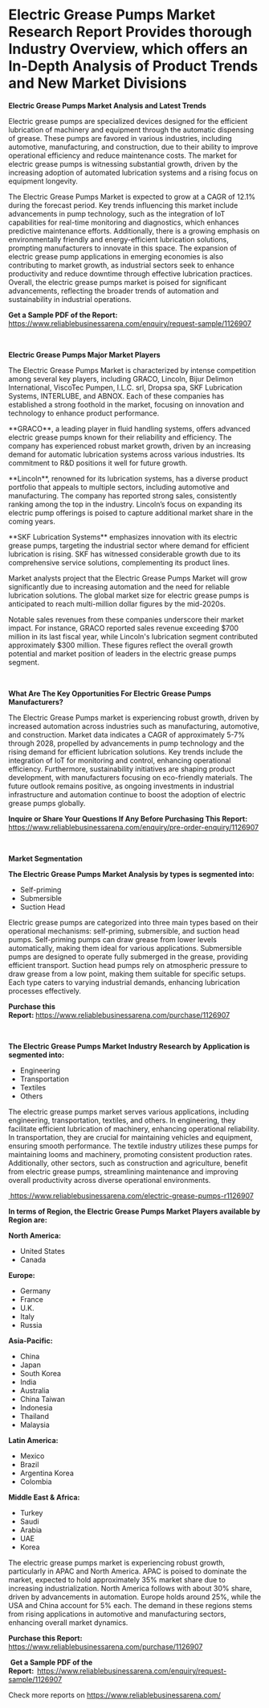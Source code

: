 <p><h1>Electric Grease Pumps Market Research Report Provides thorough Industry Overview, which offers an In-Depth Analysis of Product Trends and New Market Divisions</h1></p><p><strong>Electric Grease Pumps Market Analysis and Latest Trends</strong></p>
<p><p>Electric grease pumps are specialized devices designed for the efficient lubrication of machinery and equipment through the automatic dispensing of grease. These pumps are favored in various industries, including automotive, manufacturing, and construction, due to their ability to improve operational efficiency and reduce maintenance costs. The market for electric grease pumps is witnessing substantial growth, driven by the increasing adoption of automated lubrication systems and a rising focus on equipment longevity.</p><p>The Electric Grease Pumps Market is expected to grow at a CAGR of 12.1% during the forecast period. Key trends influencing this market include advancements in pump technology, such as the integration of IoT capabilities for real-time monitoring and diagnostics, which enhances predictive maintenance efforts. Additionally, there is a growing emphasis on environmentally friendly and energy-efficient lubrication solutions, prompting manufacturers to innovate in this space. The expansion of electric grease pump applications in emerging economies is also contributing to market growth, as industrial sectors seek to enhance productivity and reduce downtime through effective lubrication practices. Overall, the electric grease pumps market is poised for significant advancements, reflecting the broader trends of automation and sustainability in industrial operations.</p></p>
<p><strong>Get a Sample PDF of the Report:&nbsp;</strong> <a href="https://www.reliablebusinessarena.com/enquiry/request-sample/1126907?utm_campaign=3042&utm_medium=2&utm_source=Github&utm_content=ia&utm_term=09042025&utm_id=electric-grease-pumps">https://www.reliablebusinessarena.com/enquiry/request-sample/1126907</a></p>
<p>&nbsp;</p>
<p><strong>Electric Grease Pumps Major Market Players</strong></p>
<p><p>The Electric Grease Pumps Market is characterized by intense competition among several key players, including GRACO, Lincoln, Bijur Delimon International, ViscoTec Pumpen, I.L.C. srl, Dropsa spa, SKF Lubrication Systems, INTERLUBE, and ABNOX. Each of these companies has established a strong foothold in the market, focusing on innovation and technology to enhance product performance.</p><p>**GRACO**, a leading player in fluid handling systems, offers advanced electric grease pumps known for their reliability and efficiency. The company has experienced robust market growth, driven by an increasing demand for automatic lubrication systems across various industries. Its commitment to R&D positions it well for future growth.</p><p>**Lincoln**, renowned for its lubrication systems, has a diverse product portfolio that appeals to multiple sectors, including automotive and manufacturing. The company has reported strong sales, consistently ranking among the top in the industry. Lincoln’s focus on expanding its electric pump offerings is poised to capture additional market share in the coming years.</p><p>**SKF Lubrication Systems** emphasizes innovation with its electric grease pumps, targeting the industrial sector where demand for efficient lubrication is rising. SKF has witnessed considerable growth due to its comprehensive service solutions, complementing its product lines.</p><p>Market analysts project that the Electric Grease Pumps Market will grow significantly due to increasing automation and the need for reliable lubrication solutions. The global market size for electric grease pumps is anticipated to reach multi-million dollar figures by the mid-2020s.</p><p>Notable sales revenues from these companies underscore their market impact. For instance, GRACO reported sales revenue exceeding $700 million in its last fiscal year, while Lincoln's lubrication segment contributed approximately $300 million. These figures reflect the overall growth potential and market position of leaders in the electric grease pumps segment.</p></p>
<p>&nbsp;</p>
<p><strong>What Are The Key Opportunities For Electric Grease Pumps Manufacturers?</strong></p>
<p><p>The Electric Grease Pumps market is experiencing robust growth, driven by increased automation across industries such as manufacturing, automotive, and construction. Market data indicates a CAGR of approximately 5-7% through 2028, propelled by advancements in pump technology and the rising demand for efficient lubrication solutions. Key trends include the integration of IoT for monitoring and control, enhancing operational efficiency. Furthermore, sustainability initiatives are shaping product development, with manufacturers focusing on eco-friendly materials. The future outlook remains positive, as ongoing investments in industrial infrastructure and automation continue to boost the adoption of electric grease pumps globally.</p></p>
<p><strong>Inquire or Share Your Questions If Any Before Purchasing This Report:</strong> <a href="https://www.reliablebusinessarena.com/enquiry/pre-order-enquiry/1126907?utm_campaign=3042&utm_medium=2&utm_source=Github&utm_content=ia&utm_term=09042025&utm_id=electric-grease-pumps">https://www.reliablebusinessarena.com/enquiry/pre-order-enquiry/1126907</a></p>
<p>&nbsp;</p>
<p><strong>Market Segmentation</strong></p>
<p><strong>The Electric Grease Pumps Market Analysis by types is segmented into:</strong></p>
<p><ul><li>Self-priming</li><li>Submersible</li><li>Suction Head</li></ul></p>
<p><p>Electric grease pumps are categorized into three main types based on their operational mechanisms: self-priming, submersible, and suction head pumps. Self-priming pumps can draw grease from lower levels automatically, making them ideal for various applications. Submersible pumps are designed to operate fully submerged in the grease, providing efficient transport. Suction head pumps rely on atmospheric pressure to draw grease from a low point, making them suitable for specific setups. Each type caters to varying industrial demands, enhancing lubrication processes effectively.</p></p>
<p><strong>Purchase this Report:&nbsp;</strong><a href="https://www.reliablebusinessarena.com/purchase/1126907?utm_campaign=3042&utm_medium=2&utm_source=Github&utm_content=ia&utm_term=09042025&utm_id=electric-grease-pumps">https://www.reliablebusinessarena.com/purchase/1126907</a></p>
<p>&nbsp;</p>
<p><strong>The Electric Grease Pumps Market Industry Research by Application is segmented into:</strong></p>
<p><ul><li>Engineering</li><li>Transportation</li><li>Textiles</li><li>Others</li></ul></p>
<p><p>The electric grease pumps market serves various applications, including engineering, transportation, textiles, and others. In engineering, they facilitate efficient lubrication of machinery, enhancing operational reliability. In transportation, they are crucial for maintaining vehicles and equipment, ensuring smooth performance. The textile industry utilizes these pumps for maintaining looms and machinery, promoting consistent production rates. Additionally, other sectors, such as construction and agriculture, benefit from electric grease pumps, streamlining maintenance and improving overall productivity across diverse operational environments.</p></p>
<p><a href="https://www.reliablebusinessarena.com/electric-grease-pumps-r1126907?utm_campaign=3042&utm_medium=2&utm_source=Github&utm_content=ia&utm_term=09042025&utm_id=electric-grease-pumps">&nbsp;https://www.reliablebusinessarena.com/electric-grease-pumps-r1126907</a></p>
<p><strong>In terms of Region, the Electric Grease Pumps Market Players available by Region are:</strong></p>
<p>
    <p> <strong> North America: </strong>
        <ul>
            <li>United States</li>
            <li>Canada</li>
        </ul>
        </p> 
    <p> <strong> Europe: </strong>
        <ul>
            <li>Germany</li>
            <li>France</li>
            <li>U.K.</li>
            <li>Italy</li>
            <li>Russia</li>
        </ul>
        </p> 
    <p> <strong> Asia-Pacific: </strong>
        <ul>
            <li>China</li>
            <li>Japan</li>
            <li>South Korea</li>
            <li>India</li>
            <li>Australia</li>
            <li>China Taiwan</li>
            <li>Indonesia</li>
            <li>Thailand</li>
            <li>Malaysia</li>
        </ul>
        </p> 
    <p> <strong> Latin America: </strong>
        <ul>
            <li>Mexico</li>
            <li>Brazil</li>
            <li>Argentina Korea</li>
            <li>Colombia</li>
        </ul>
        </p> 
    <p> <strong> Middle East & Africa: </strong>
        <ul>
            <li>Turkey</li>
            <li>Saudi</li>
            <li>Arabia</li>
            <li>UAE</li>
            <li>Korea</li>
        </ul>
    </p>
    </p>
<p><p>The electric grease pumps market is experiencing robust growth, particularly in APAC and North America. APAC is poised to dominate the market, expected to hold approximately 35% market share due to increasing industrialization. North America follows with about 30% share, driven by advancements in automation. Europe holds around 25%, while the USA and China account for 5% each. The demand in these regions stems from rising applications in automotive and manufacturing sectors, enhancing overall market dynamics.</p></p>
<p><strong>Purchase this Report: </strong><a href="https://www.reliablebusinessarena.com/purchase/1126907?utm_campaign=3042&utm_medium=2&utm_source=Github&utm_content=ia&utm_term=09042025&utm_id=electric-grease-pumps">https://www.reliablebusinessarena.com/purchase/1126907</a></p>
<p>&nbsp;<strong>Get a Sample PDF of the Report:&nbsp;&nbsp;</strong><a href="https://www.reliablebusinessarena.com/enquiry/request-sample/1126907?utm_campaign=3042&utm_medium=2&utm_source=Github&utm_content=ia&utm_term=09042025&utm_id=electric-grease-pumps">https://www.reliablebusinessarena.com/enquiry/request-sample/1126907</a></p>
<p><strong></strong></p>
<p>Check more reports on <a href="https://www.reliablebusinessarena.com/?utm_campaign=3042&utm_medium=2&utm_source=Github&utm_content=ia&utm_term=09042025&utm_id=electric-grease-pumps">https://www.reliablebusinessarena.com/</a></p>